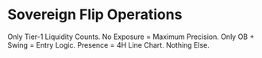 # Sovereign Flip Operations

Only Tier-1 Liquidity Counts.
No Exposure = Maximum Precision.
Only OB + Swing = Entry Logic.
Presence = 4H Line Chart. Nothing Else.
